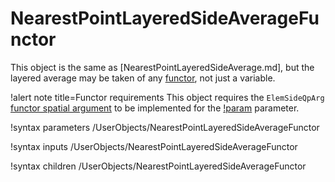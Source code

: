 # NearestPointLayeredSideAverageFunctor

This object is the same as [NearestPointLayeredSideAverage.md], but the layered average may be taken
of any [functor](Functors/index.md), not just a variable.

!alert note title=Functor requirements
This object requires the `ElemSideQpArg` [functor spatial argument](Functors/index.md) to be
implemented for the [!param](/UserObjects/NearestPointLayeredSideAverageFunctor/functor) parameter.

!syntax parameters /UserObjects/NearestPointLayeredSideAverageFunctor

!syntax inputs /UserObjects/NearestPointLayeredSideAverageFunctor

!syntax children /UserObjects/NearestPointLayeredSideAverageFunctor
